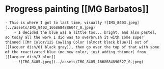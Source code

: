 # Progress painting [[MG Barbatos]]
	- This is where I got to last time, visually ![IMG_8403.jpeg](../assets/IMG_8403_1668684886047_0.jpeg)
		- I decided the blue was a little too... bright, and also pastel, so today all the work I did was to overbrush it with some super thinned [[Mr Color/125 Cowling Color (almost black blue)]] out of [[lacquer dish/01 black gray]], then go over the top of that with some of the reactivated blue (no new color, just adding thinner) from [[lacquer dish/3 blue]]
		- ![IMG_8405.jpeg](../assets/IMG_8405_1668684890527_0.jpeg)